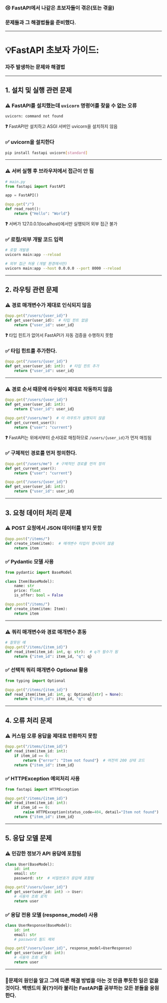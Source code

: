 ### 😢 FastAPI에서 나같은 초보자들이  겪은(또는 겪을) 
### 문제들과 그 해결법들을 준비했다.  
---
# 💡FastAPI 초보자 가이드: 
### 자주 발생하는 문제와 해결법
---
## 1. 설치 및 실행 관련 문제

### ⚠️ FastAPI를 설치했는데 `uvicorn` 명령어를 찾을 수 없는 오류
```bash
uvicorn: command not found
```

**❓** FastAPI만 설치하고 ASGI 서버인 uvicorn을 설치하지 않음

### ✅ uvicorn을 설치한다
```bash
pip install fastapi uvicorn[standard]
```
---
### ⚠️ 서버 실행 후 브라우저에서 접근이 안 됨
```python
# main.py
from fastapi import FastAPI

app = FastAPI()

@app.get("/")
def read_root():
    return {"Hello": "World"}
```

**❓** 서버가 127.0.0.1(localhost)에서만 실행되어 외부 접근 불가

### ✅ 로컬/외부 개발 코드 입력
```bash
# 로컬 개발용
uvicorn main:app --reload

# 외부 접근 허용 (개발 환경에서만)
uvicorn main:app --host 0.0.0.0 --port 8000 --reload
```
---
## 2. 라우팅 관련 문제

### ⚠️ 경로 매개변수가 제대로 인식되지 않음
```python
@app.get("/users/{user_id}")
def get_user(user_id):  # 타입 힌트 없음
    return {"user_id": user_id}
```

**❓** 타입 힌트가 없어서 FastAPI가 자동 검증을 수행하지 못함

### ✅ 타입 힌트를 추가한다.
```python
@app.get("/users/{user_id}")
def get_user(user_id: int):  # 타입 힌트 추가
    return {"user_id": user_id}
```
---
### ⚠️ 경로 순서 때문에 라우팅이 제대로 작동하지 않음
```python
@app.get("/users/{user_id}")
def get_user(user_id: int):
    return {"user_id": user_id}

@app.get("/users/me")  # 이 라우트가 실행되지 않음
def get_current_user():
    return {"user": "current"}
```

**❓** FastAPI는 위에서부터 순서대로 매칭하므로 `/users/{user_id}`가 먼저 매칭됨

### ✅ 구체적인 경로를 먼저 정의한다.
```python
@app.get("/users/me")  # 구체적인 경로를 먼저 정의
def get_current_user():
    return {"user": "current"}

@app.get("/users/{user_id}")
def get_user(user_id: int):
    return {"user_id": user_id}
```
---
## 3. 요청 데이터 처리 문제

### ⚠️ POST 요청에서 JSON 데이터를 받지 못함
```python
@app.post("/items/")
def create_item(item):  # 매개변수 타입이 명시되지 않음
    return item
```

### ✅ Pydantic 모델 사용
```python
from pydantic import BaseModel

class Item(BaseModel):
    name: str
    price: float
    is_offer: bool = False

@app.post("/items/")
def create_item(item: Item):
    return item
```
---
### ⚠️ 쿼리 매개변수와 경로 매개변수 혼동
```python
# 잘못된 예
@app.get("/items/{item_id}")
def read_item(item_id: int, q: str):  # q가 필수가 됨
    return {"item_id": item_id, "q": q}
```

### ✅ 선택적 쿼리 매개변수  Optional 활용
```python
from typing import Optional

@app.get("/items/{item_id}")
def read_item(item_id: int, q: Optional[str] = None):
    return {"item_id": item_id, "q": q}
```
---
## 4. 오류 처리 문제

### ⚠️ 커스텀 오류 응답을 제대로 반환하지 못함
```python
@app.get("/items/{item_id}")
def read_item(item_id: int):
    if item_id == 0:
        return {"error": "Item not found"}  # 여전히 200 상태 코드
    return {"item_id": item_id}
```

### ✅ HTTPException 예외처리 사용
```python
from fastapi import HTTPException

@app.get("/items/{item_id}")
def read_item(item_id: int):
    if item_id == 0:
        raise HTTPException(status_code=404, detail="Item not found")
    return {"item_id": item_id}
```
---
## 5. 응답 모델 문제   

### ⚠️ 민감한 정보가 API 응답에 포함됨
```python
class User(BaseModel):
    id: int
    email: str
    password: str  # 비밀번호가 응답에 포함됨

@app.get("/users/{user_id}")
def get_user(user_id: int) -> User:
    # 사용자 조회 로직
    return user
```

### ✅ 응답 전용 모델 (response_model) 사용
```python
class UserResponse(BaseModel):
    id: int
    email: str
    # password 필드 제외

@app.get("/users/{user_id}", response_model=UserResponse)
def get_user(user_id: int):
    # 사용자 조회 로직
    return user
```
---
### 💭문제의 원인을 알고 그에 따른 해결 방법을 아는 것 만큼 뿌듯한 일은 없을 것이다. 백엔드의 꽃(?)이라 불리는 FastAPI를 공부하는 모든 분들을 응원한다.  
